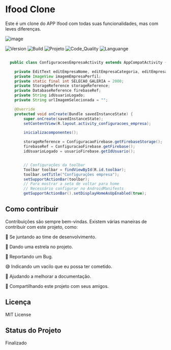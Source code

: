 # Ifood Clone



Este é um clone do APP Ifood com todas suas funcionalidades, mas com leves diferenças.


![image](https://user-images.githubusercontent.com/71250901/115285042-ca9ac500-a123-11eb-8ded-338d9a664124.png)


![Version](https://img.shields.io/badge/Version-1.0.0-F21B3F) ![Build](https://img.shields.io/badge/Build-Passing-29BF12) ![Projeto](https://img.shields.io/badge/Projeto-IfoodClone-08BDBD) ![Code_Quality](https://img.shields.io/badge/Code_Quality-Good-3A5683) ![Languange](https://img.shields.io/badge/Language-Java-F7DF1E) 


```java

  public class ConfiguracoesEmpresaActivity extends AppCompatActivity {

    private EditText editEmpresaNome, editEmpresaCategoria, editEmpresaTempo, editEmpresaTaxa;
    private ImageView imagemEmpresaPerfil;
    private static final int SELECAO_GALERIA = 2000;
    private StorageReference storageReference;
    private DatabaseReference firebaseRef;
    private String idUsuarioLogado;
    private String urlImagemSelecionada = "";

    @Override
    protected void onCreate(Bundle savedInstanceState) {
        super.onCreate(savedInstanceState);
        setContentView(R.layout.activity_configuracoes_empresa);

        inicializacomponentes();

        storageReference = ConfiguracaoFirebase.getFirebaseStorage();
        firebaseRef = ConfiguracaoFirebase.getFirebase();
        idUsuarioLogado = usuarioFirebase.getIdUsuario();


        // Configurações da toolbar
        Toolbar toolbar = findViewById(R.id.toolbar);
        toolbar.setTitle("Configurações empresa");
        setSupportActionBar(toolbar);
        // Para mostrar a seta de voltar para home
        // Necessário configurar no AndroidManifests
        getSupportActionBar().setDisplayHomeAsUpEnabled(true);


```
## Como contribuir

Contribuições são sempre bem-vindas. Existem várias maneiras de contribuir com este projeto, como:

💪 Se juntando ao time de desenvolvimento.

🌟 Dando uma estrela no projeto.

🐛 Reportando um Bug.

😅 Indicando um vacilo que eu possa ter cometido.

📄 Ajudando a melhorar a documentação.

🚀 Compartilhando este projeto com seus amigos.


## Licença

MIT License

## Status do Projeto

Finalizado
 
